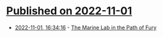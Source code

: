 # [Published on 2022-11-01](index.md)

* [2022-11-01, 16:34:16](https://news.ycombinator.com/item?id=33423555) - [The Marine Lab in the Path of Fury](https://hakaimagazine.com/features/the-marine-lab-in-the-path-of-fury/)
